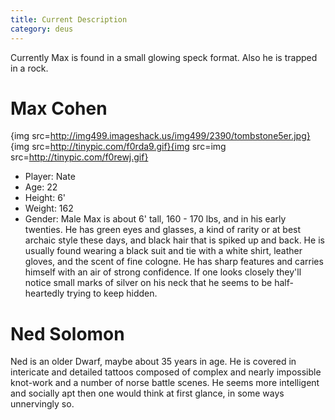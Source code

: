 ```yaml
---
title: Current Description
category: deus
---
```

Currently Max is found in a small glowing speck format.  Also he is trapped in a rock.

# Max Cohen
{img src=http://img499.imageshack.us/img499/2390/tombstone5er.jpg}
{img src=http://tinypic.com/f0rda9.gif}{img src=img src=http://tinypic.com/f0rewj.gif}
* Player: Nate
* Age: 22
* Height: 6'
* Weight: 162
* Gender: Male
Max is about 6' tall, 160 - 170 lbs, and in his early twenties.  He has green eyes and glasses, a kind of rarity or at best archaic style these days, and black hair that is spiked up and back.  He is usually found wearing a black suit and tie with a white shirt, leather gloves, and the scent of fine cologne. He has sharp features and carries himself with an air of strong confidence.  If one looks closely they'll notice small marks of silver on his neck that he seems to be half-heartedly trying to keep hidden.
# Ned Solomon
Ned is an older Dwarf, maybe about 35 years in age.  He is covered in intericate and detailed tattoos composed of complex and nearly impossible knot-work and a number of norse battle scenes.  He seems more intelligent and socially apt then one would think at first glance, in some ways unnervingly so.
